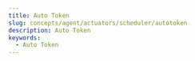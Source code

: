 ```yaml
---
title: Auto Token
slug: concepts/agent/actuators/scheduler/autotoken
description: Auto Token
keywords:
  - Auto Token
---
```

